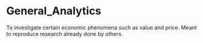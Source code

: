 # General_Analytics

To investigate certain economic phenomena such as value and price. Meant to reproduce research already done by others.